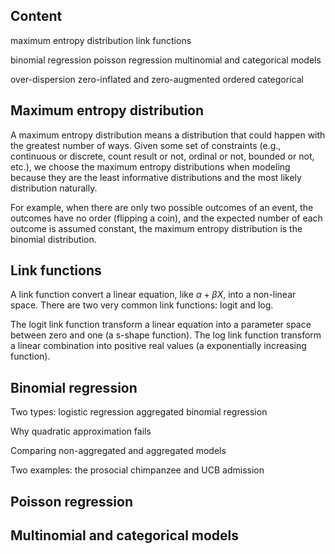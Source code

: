 ## Content
maximum entropy distribution
link functions

binomial regression
poisson regression
multinomial and categorical models

over-dispersion
zero-inflated and zero-augmented
ordered categorical



## Maximum entropy distribution
A maximum entropy distribution means a distribution that could happen with the greatest number of ways. Given some set of constraints (e.g., continuous or discrete, count result or not, ordinal or not, bounded or not, etc.), we choose the maximum entropy distributions when modeling because they are the least informative distributions and the most likely distribution naturally.

For example, when there are only two possible outcomes of an event, the outcomes have no order (flipping a coin), and the expected number of each outcome is assumed constant, the maximum entropy distribution is the binomial distribution.


## Link functions
A link function convert a linear equation, like $\alpha + \beta X$, into a non-linear space. There are two very common link functions: logit and log.

The logit link function transform a linear equation into a parameter space between zero and one (a s-shape function). The log link function transform a linear combination into positive real values (a exponentially increasing function).


## Binomial regression
Two types:
logistic regression
aggregated binomial regression

Why quadratic approximation fails

Comparing non-aggregated and aggregated models


Two examples: the prosocial chimpanzee and UCB admission



## Poisson regression

## Multinomial and categorical models
